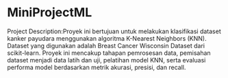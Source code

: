 # MiniProjectML
Project Description:Proyek ini bertujuan untuk melakukan klasifikasi dataset kanker payudara menggunakan algoritma K-Nearest Neighbors (KNN). Dataset yang digunakan adalah Breast Cancer Wisconsin Dataset dari scikit-learn. Proyek ini mencakup tahapan pemrosesan data, pemisahan dataset menjadi data latih dan uji, pelatihan model KNN, serta evaluasi performa model berdasarkan metrik akurasi, presisi, dan recall.
